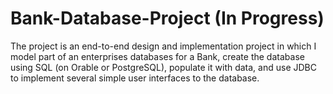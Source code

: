 # Bank-Database-Project (In Progress)

The project is an end-to-end design and implementation project in which I model part of an enterprises databases for a Bank, create the database using SQL (on Orable or PostgreSQL), populate it with data, and use JDBC to implement several simple user interfaces to the database.
